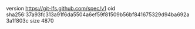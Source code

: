version https://git-lfs.github.com/spec/v1
oid sha256:37a93fc313a91f6da5504a6ef59f81509b56bf841675329d94ba692a3a1f803c
size 4870
